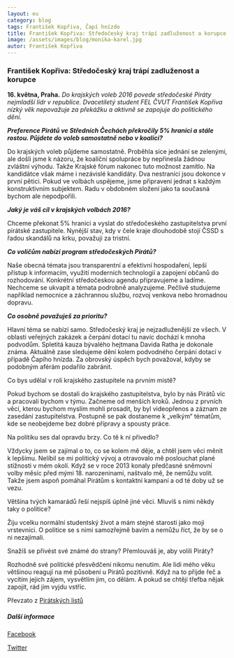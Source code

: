 ```yaml
---
layout: eu
category: blog
tags: František Kopřiva, Čapí hnízdo
title: František Kopřiva: Středočeský kraj trápí zadluženost a korupce
image: /assets/images/blog/monika-karel.jpg
autor: František Kopřiva
---
```



### František Kopřiva: Středočeský kraj trápí zadluženost a korupce

**16. května, Praha.** *Do krajských voleb 2016 povede středočeské Piráty nejmladší lídr v republice. Dvacetiletý student FEL ČVUT František Kopřiva nízký věk nepovažuje za překážku a aktivně se zapojuje do politického dění.*


**_Preference Pirátů ve Středních Čechách překročily 5% hranici a stále rostou. Půjdete do voleb samostatně nebo v koalici?_**

Do krajských voleb půjdeme samostatně. Proběhla sice jednání se zelenými, ale došli jsme k názoru, že koaliční spolupráce by nepřinesla žádnou zvláštní výhodu. Takže Krajské fórum nakonec tuto možnost zamítlo. Na kandidátce však máme i nezávislé kandidáty. Dva nestraníci jsou dokonce v první pětici. Pokud ve volbách uspějeme, jsme připraveni jednat s každým konstruktivním subjektem. Radu v obdobném složení jako ta současná bychom ale nepodpořili.

**_Jaký je váš cíl v krajských volbách 2016?_**

Chceme překonat 5% hranici a vyslat do středočeského zastupitelstva první pirátské zastupitele. Nynější stav, kdy v čele kraje dlouhodobě stojí ČSSD s řadou skandálů na krku, považuji za tristní.

**_Co voličům nabízí program středočeských Pirátů?_**

Naše obecná témata jsou transparentní a efektivní hospodaření, lepší přístup k informacím, využití moderních technologií a zapojení občanů do rozhodování. Konkrétní středočeskou agendu připravujeme a ladíme. Nechceme se ukvapit a témata podrobně analyzujeme. Pečlivě studujeme například nemocnice a záchrannou službu, rozvoj venkova nebo hromadnou dopravu.

**_Co osobně považuješ za prioritu?_**

Hlavní téma se nabízí samo. Středočeský kraj je nejzadluženější ze všech. V oblasti veřejných zakázek a čerpání dotací tu navíc dochází k mnoha podvodům. Spletitá kauza bývalého hejtmana Davida Ratha je dokonale známa. Aktuálně zase sledujeme dění kolem podvodného čerpání dotací v případě Čapího hnízda. Za obrovský úspěch bych považoval, kdyby se podobným aférám podařilo zabránit.

Co bys udělal v roli krajského zastupitele na prvním místě?

Pokud bychom se dostali do krajského zastupitelstva, bylo by nás Pirátů víc a pracovali bychom v týmu. Začneme od menších kroků. Jednou z prvních věcí, kterou bychom myslím mohli prosadit, by byl videopřenos a záznam ze zasedání zastupitelstva. Postupně se pak dostaneme k „velkým“ tématům, kde se neobejdeme bez dobré přípravy a spousty práce.

Na politiku ses dal opravdu brzy. Co tě k ní přivedlo?

Vždycky jsem se zajímal o to, co se kolem mě děje, a chtěl jsem věci měnit k lepšímu. Nelíbil se mi politický vývoj a otravovalo mě poslouchat plané stížnosti v mém okolí. Když se v roce 2013 konaly předčasné sněmovní volby měsíc před mými 18. narozeninami, naštvalo mě, že nemůžu volit. Takže jsem aspoň pomáhal Pirátům s kontaktní kampaní a od té doby už se vezu.

Většina tvých kamarádů řeší nejspíš úplně jiné věci. Mluvíš s nimi někdy taky o politice?

Žiju vcelku normální studentský život a mám stejné starosti jako moji vrstevníci. O politice se s nimi samozřejmě bavím a nemůžu říct, že by se o ni nezajímali.

Snažíš se přivést své známé do strany? Přemlouváš je, aby volili Piráty?

Rozhodně své politické přesvědčení nikomu nenutím. Ale lidi mého věku většinou reagují na mé působení u Pirátů pozitivně. Když na to přijde řeč a vycítím jejich zájem, vysvětlím jim, co dělám. A pokud se chtějí třefba nějak zapojit, rád jim vyjdu vstříc.

Převzato z [Pirátských listů](http://www.piratskelisty.cz/clanek-1501-frantisek-kopriva-stredocesky-kraj-trapi-zadluzenost-a-korupce)

##### Další informace
[Facebook](https://www.facebook.com/Franti%C5%A1ek-Kop%C5%99iva-236486863149324)

[Twitter](https://twitter.com/FrantiekKopiva)
